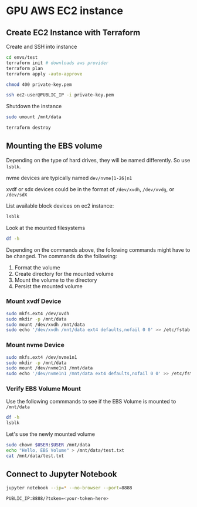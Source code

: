 # GPU AWS EC2 instance

## Create EC2 Instance with Terraform

Create and SSH into instance

```sh
cd envs/test
terraform init # downloads aws provider
terraform plan
terraform apply -auto-approve

chmod 400 private-key.pem

ssh ec2-user@PUBLIC_IP -i private-key.pem
```

Shutdown the instance

```sh
sudo umount /mnt/data

terraform destroy
```

## Mounting the EBS volume

Depending on the type of hard drives, they will be named differently. So use `lsblk`.

nvme devices are typically named `dev/nvme[1-26]n1`

xvdf or sdx devices could be in the format of `/dev/xvdh`, `/dev/xvdg`, or `/dev/sdX`

List available block devices on ec2 instance:

```sh
lsblk
```

Look at the mounted filesystems

```sh
df -h
```

Depending on the commands above, the following commands might have to be changed. The commands do the following:

1. Format the volume
2. Create directory for the mounted volume
3. Mount the volume to the directory
4. Persist the mounted volume

### Mount xvdf Device

```sh
sudo mkfs.ext4 /dev/xvdh
sudo mkdir -p /mnt/data
sudo mount /dev/xvdh /mnt/data
sudo echo '/dev/xvdh /mnt/data ext4 defaults,nofail 0 0' >> /etc/fstab
```

### Mount nvme Device

```sh
sudo mkfs.ext4 /dev/nvme1n1
sudo mkdir -p /mnt/data
sudo mount /dev/nvme1n1 /mnt/data
sudo echo '/dev/nvme1n1 /mnt/data ext4 defaults,nofail 0 0' >> /etc/fstab
```

### Verify EBS Volume Mount

Use the following commmands to see if the EBS Volume is mounted to `/mnt/data`

```sh
df -h
lsblk
```

Let's use the newly mounted volume

```sh
sudo chown $USER:$USER /mnt/data
echo "Hello, EBS Volume" > /mnt/data/test.txt
cat /mnt/data/test.txt
```

## Connect to Jupyter Notebook

```sh
jupyter notebook --ip=* --no-browser --port=8888

PUBLIC_IP:8888/?token=<your-token-here>
```
